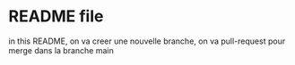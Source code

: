 # README file
in this README, on va creer une nouvelle branche,
on va pull-request pour merge dans la branche main
